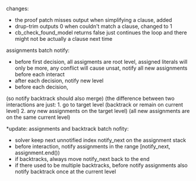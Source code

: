 changes:
- the proof patch misses output when simplifying a clause, added
- drup-trim outputs 0 when couldn't match a clause, changed to 1
- cb_check_found_model returns false just continues the loop and there might not be actually a clause next time


assignments batch notify:
- before first decision, all assigments are root level, assigned literals will only be more, any conflict will cause unsat, notify all new assignments before each interact
- after each decision, notify new level
- before each decision, 

(so notify backtrack should also merge)
(the difference between two interactions are just: 1. go to target level (backtrack or remain on current level) 2. any new assignments on the target level)
(all new assignments are on the same current level)

*update:
assignments and backtrack batch nofity:
- solver keep next unnotified index notify_next on the assignment stack
- before interaction, notify assignments in the range [notify_next, assignment.end())
- if backtracks, always move notify_next back to the end
- if there used to be multiple backtracks, before notify assignments also notify backtrack once at the current level
